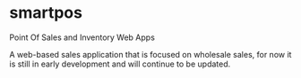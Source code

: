 # smartpos
Point Of Sales and Inventory Web Apps

A web-based sales application that is focused on wholesale sales, 
for now it is still in early development and will continue to be updated.
